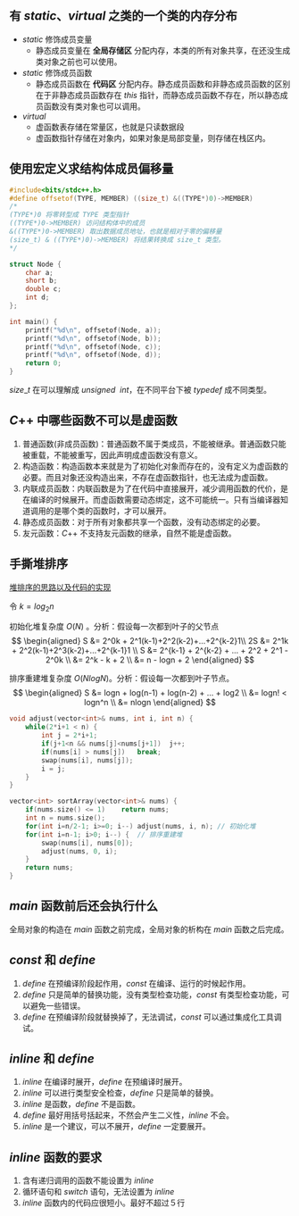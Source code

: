 ## 有 $static、virtual$ 之类的一个类的内存分布
- $static$ 修饰成员变量
  - 静态成员变量在 **全局存储区** 分配内存，本类的所有对象共享，在还没生成类对象之前也可以使用。
- $static$ 修饰成员函数
  - 静态成员函数在 **代码区** 分配内存。静态成员函数和非静态成员函数的区别在于非静态成员函数存在 $this$ 指针，而静态成员函数不存在，所以静态成员函数没有类对象也可以调用。
- $virtual$ 
  - 虚函数表存储在常量区，也就是只读数据段
  - 虚函数指针存储在对象内，如果对象是局部变量，则存储在栈区内。

## 使用宏定义求结构体成员偏移量
```cpp
#include<bits/stdc++.h>
#define offsetof(TYPE, MEMBER) ((size_t) &((TYPE*)0)->MEMBER)
/*
(TYPE*)0 将零转型成 TYPE 类型指针
((TYPE*)0->MEMBER) 访问结构体中的成员
&((TYPE*)0->MEMBER) 取出数据成员地址，也就是相对于零的偏移量
(size_t) & ((TYPE*)0)->MEMBER) 将结果转换成 size_t 类型。
*/

struct Node {
	char a;
	short b;
	double c;
	int d;
};

int main() {
	printf("%d\n", offsetof(Node, a));
	printf("%d\n", offsetof(Node, b));
	printf("%d\n", offsetof(Node, c));
	printf("%d\n", offsetof(Node, d));
	return 0;
}
```
$size\_t$ 在可以理解成 $unsigned\ \ int$，在不同平台下被 $typedef$ 成不同类型。

## $C$++ 中哪些函数不可以是虚函数
1. 普通函数(非成员函数)：普通函数不属于类成员，不能被继承。普通函数只能被重载，不能被重写，因此声明成虚函数没有意义。
2. 构造函数：构造函数本来就是为了初始化对象而存在的，没有定义为虚函数的必要。而且对象还没构造出来，不存在虚函数指针，也无法成为虚函数。
3. 内联成员函数：内联函数是为了在代码中直接展开，减少调用函数的代价，是在编译的时候展开。而虚函数需要动态绑定，这不可能统一。只有当编译器知道调用的是哪个类的函数时，才可以展开。
4. 静态成员函数：对于所有对象都共享一个函数，没有动态绑定的必要。
5. 友元函数：$C$++ 不支持友元函数的继承，自然不能是虚函数。

## 手撕堆排序
[堆排序的思路以及代码的实现
](https://blog.csdn.net/qq_36573828/article/details/80261541)

令 $k = log_2n$

初始化堆复杂度 $O(N)$ 。分析：假设每一次都到叶子的父节点
$$
\begin{aligned}
	S &= 2^0k + 2^1(k-1)+2^2(k-2)+...+2^{k-2}1\\
	2S &= 2^1k + 2^2(k-1)+2^3(k-2)+...+2^{k-1}1 \\
	S &= 2^{k-1} + 2^{k-2} + ... + 2^2 + 2^1 - 2^0k \\
	  &= 2^k - k + 2 \\
	  &= n - logn + 2
\end{aligned}
$$

排序重建堆复杂度 $O(NlogN)$。分析：假设每一次都到叶子节点。
$$
\begin{aligned}
	S &= logn + log(n-1) + log(n-2) + ... + log2 \\
	  &= logn! < logn^n \\
	  &= nlogn
\end{aligned}
$$
```cpp
void adjust(vector<int>& nums, int i, int n) {
	while(2*i+1 < n) {
		int j = 2*i+1;
		if(j+1<n && nums[j]<nums[j+1])	j++;
		if(nums[i] > nums[j])	break;
		swap(nums[i], nums[j]);
		i = j;
	}
}

vector<int> sortArray(vector<int>& nums) {
	if(nums.size() <= 1)	return nums;
	int n = nums.size();
	for(int i=n/2-1; i>=0; i--)	adjust(nums, i, n);	// 初始化堆
	for(int i=n-1; i>0; i--) {	// 排序重建堆
		swap(nums[i], nums[0]);
		adjust(nums, 0, i);
	}
	return nums;
}
```

## $main$ 函数前后还会执行什么
全局对象的构造在 $main$ 函数之前完成，全局对象的析构在 $main$ 函数之后完成。

## $const$ 和 $define$
1. $define$ 在预编译阶段起作用，$const$ 在编译、运行的时候起作用。
2. $define$ 只是简单的替换功能，没有类型检查功能，$const$ 有类型检查功能，可以避免一些错误。
3. $define$ 在预编译阶段就替换掉了，无法调试，$const$ 可以通过集成化工具调试。

## $inline$ 和 $define$
1. $inline$ 在编译时展开，$define$ 在预编译时展开。
2. $inline$ 可以进行类型安全检查，$define$ 只是简单的替换。
3. $inline$ 是函数，$define$ 不是函数。
4. $define$ 最好用括号括起来，不然会产生二义性，$inline$ 不会。
5. $inline$ 是一个建议，可以不展开，$define$ 一定要展开。

## $inline$ 函数的要求
1. 含有递归调用的函数不能设置为 $inline$
2. 循环语句和 $switch$ 语句，无法设置为 $inline$
3. $inline$ 函数内的代码应很短小。最好不超过５行